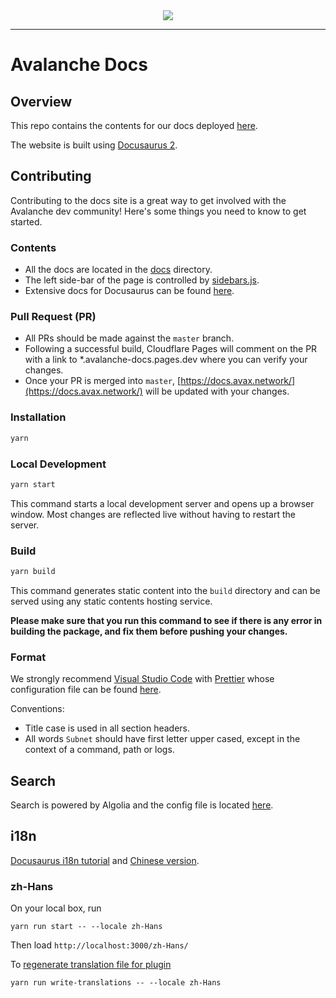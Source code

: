 <div align="center">
  <img src="static/AvalancheLogoRed.png?raw=true">
</div>

---

# Avalanche Docs

## Overview

This repo contains the contents for our docs deployed [here](https://docs.avax.network).

The website is built using [Docusaurus 2](https://docusaurus.io/).

## Contributing

Contributing to the docs site is a great way to get involved with the Avalanche dev community! Here's some things you need to know to get started.

### Contents

- All the docs are located in the [docs](docs) directory.
- The left side-bar of the page is controlled by [sidebars.js](sidebars.js).
- Extensive docs for Docusaurus can be found [here](https://docusaurus.io/docs).

### Pull Request (PR)

- All PRs should be made against the `master` branch.
- Following a successful build, Cloudflare Pages will comment on the PR with a link to \*.avalanche-docs.pages.dev where you can verify your changes.
- Once your PR is merged into `master`, [https://docs.avax.network/](https://docs.avax.network/) will be updated with your changes.

### Installation

```zsh
yarn
```

### Local Development

```zsh
yarn start
```

This command starts a local development server and opens up a browser window. Most changes are reflected live without having to restart the server.

### Build

```zsh
yarn build
```

This command generates static content into the `build` directory and can be served using any static contents hosting service.

**Please make sure that you run this command to see if there is any error in building the package, and fix them before pushing your changes.**

### Format

We strongly recommend [Visual Studio Code](https://visualstudio.microsoft.com/) with [Prettier](https://marketplace.visualstudio.com/items?itemName=esbenp.prettier-vscode) whose configuration file can be found [here](./.prettierrc).

Conventions:

- Title case is used in all section headers.
- All words `Subnet` should have first letter upper cased, except in the context of a command, path or logs.

## Search

Search is powered by Algolia and the config file is located [here](https://github.com/algolia/docsearch-configs/blob/master/configs/avax.json).

## i18n

[Docusaurus i18n tutorial](https://docusaurus.io/docs/next/i18n/tutorial) and [Chinese version](https://docusaurus.io/zh-CN/docs/next/i18n/tutorial).

### zh-Hans

On your local box, run

```
yarn run start -- --locale zh-Hans
```

Then load `http://localhost:3000/zh-Hans/`

To [regenerate translation file for plugin](https://docusaurus.io/docs/next/i18n/tutorial#translate-plugin-data)

```
yarn run write-translations -- --locale zh-Hans
```
